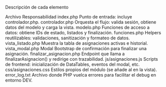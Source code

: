 Descripción de cada elemento


Archivo	Responsabilidad
index.php	        		Punto de entrada: incluye controlador.php.
controlador.php	    		Orquesta el flujo: valida sesión, obtiene datos del modelo y carga la vista.
modelo.php	        		Funciones de acceso a datos: obtiene IDs de estado, listados y finalización.
funciones.php	    		Helpers reutilizables: validaciones, sanitización y formateo de datos.
vista_listado.php			Muestra la tabla de asignaciones activas e historial.
vista_modal.php				Modal Bootstrap de confirmación para finalizar una asignación.
finalizar_asignacion.php	Endpoint que llama a finalizarAsignacion() y redirige con trazabilidad.
js/asignaciones.js			Scripts de frontend: inicialización de DataTables, eventos del modal, etc.	
css/asignaciones.css		Estilos propios del módulo (se añade al <head> en la vista).
error_log.txt				Archivo donde PHP vuelca errores para facilitar el debug en entorno DEV.





